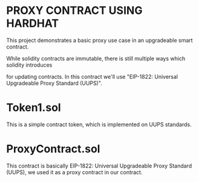 # PROXY CONTRACT USING HARDHAT

This project demonstrates a basic proxy use case in an upgradeable smart contract.
</p>While solidity contracts are immutable, there is still multiple ways which solidity introduces
</p> for updating contracts. In this contract we'll use "EIP-1822: Universal Upgradeable Proxy Standard (UUPS)".

<h1> Token1.sol </h1>
This is a simple contract token, which is implemented on UUPS standards.

<h1> ProxyContract.sol </h1> 
This contract is basically EIP-1822: Universal Upgradeable Proxy Standard (UUPS), we used it as a proxy contract in our contract.
